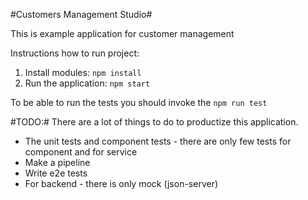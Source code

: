 #Customers Management Studio#

This is example application for customer management

Instructions how to run project:
1) Install modules: `npm install`
2) Run the application: `npm start`

To be able to run the tests you should invoke the `npm run test`

#TODO:#
There are a lot of things to do to productize this application.

- The unit tests and component tests - there are only few tests for component and for service
- Make a pipeline
- Write e2e tests
- For backend - there is only mock (json-server)